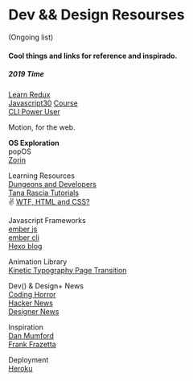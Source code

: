 # Dev && Design Resourses

(Ongoing list)

#### Cool things and links for reference and inspirado.

##### 2019 Time
[Learn Redux](https://learnredux.com/)  
[Javascript30](https://javascript30.com/) [Course](https://courses.wesbos.com/account)  
[CLI Power User](https://commandlinepoweruser.com/)  


Motion, for the web.  

**OS Exploration**  
popOS  
[Zorin](https://zorin.com/os/)

Learning Resources  
[Dungeons and Developers](http://www.dungeonsanddevelopers.com/)  
[Tana Rascia Tutorials](https://www.taniarascia.com/)  
✌
[WTF, HTML and CSS?](http://wtfhtmlcss.com/)

Javascript Frameworks  
[ember js](http://emberjs.com)  
[ember cli](https://ember-cli.com/)  
[Hexo blog](https://hexo.io/)

Animation Library  
[Kinetic Typography Page Transition ](https://tympanus.net/codrops/2021/09/29/kinetic-typography-page-transition/)

Dev() & Design+ News  
[Coding Horror](http://blog.codinghorror.com)  
[Hacker News](https://news.ycombinator.com/)  
[Designer News](https://www.designernews.co/)  

Inspiration  
[Dan Mumford](http://www.dan-mumford.com/)  
[Frank Frazetta](http://www.frazettagirls.com/)  
  
Deployment  
[Heroku](https://www.heroku.com/)
